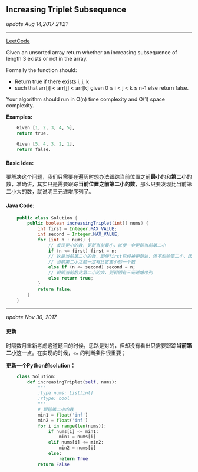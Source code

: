 ## Increasing Triplet Subsequence
_update Aug 14,2017 21:21_

---
[LeetCode](https://leetcode.com/problems/increasing-triplet-subsequence/description/)

Given an unsorted array return whether an increasing subsequence of length 3 exists or not in the array.

Formally the function should:
*  Return true if there exists i, j, k 
*  such that arr[i] < arr[j] < arr[k] given 0 ≤ i < j < k ≤ n-1 else return false.

Your algorithm should run in O(n) time complexity and O(1) space complexity.

**Examples:**
```python
    Given [1, 2, 3, 4, 5],
    return true.
    
    Given [5, 4, 3, 2, 1],
    return false.
```

#### Basic Idea:
要解决这个问题，我们只需要在遍历时想办法跟踪当前位置之前**最小**的和**第二小**的数，准确讲，其实只是需要跟踪**当前位置之前第二小的数**，那么只要发现比当前第二小大的数，就说明三元递增序列了。

#### Java Code:
```java
    public class Solution {
        public boolean increasingTriplet(int[] nums) {
            int first = Integer.MAX_VALUE;
            int second = Integer.MAX_VALUE;
            for (int n : nums) {
                // 发现更小的数，更新当前最小，以便一会更新当前第二小
                if (n <= first) first = n;
                // 这是当前第二小的数，即使first已经被更新过，但不影响第二小，因为
                // 当前第二小之前一定有比它更小的一个数
                else if (n <= second) second = n;
                // 说明当前数比第二小的大，则说明有三元递增序列
                else return true;
            }
            return false;
        }
    }
```
---
_update Nov 30, 2017_
#### 更新
时隔数月重新考虑这道题目的时候，思路是对的，但却没有看出只需要跟踪**当前第二小**这一点。在实现的时候，`<=` 的判断条件很重要；

**更新一个Python的solution：**
```python
    class Solution:
        def increasingTriplet(self, nums):
            """
            :type nums: List[int]
            :rtype: bool
            """
            # 跟踪第二小的数
            min1 = float('inf')
            min2 = float('inf')
            for i in range(len(nums)):
                if nums[i] <= min1:
                    min1 = nums[i]
                elif nums[i] <= min2:
                    min2 = nums[i]
                else:
                    return True
            return False
```




